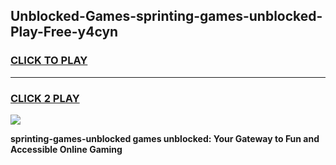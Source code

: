 
## Unblocked-Games-sprinting-games-unblocked-Play-Free-y4cyn
<h3>
<a href="https://premium76.site?title=sprinting-games-unblocked&ref=10A">CLICK TO PLAY</a></h3>
<hr>

<h3>
<a href="https://premium76.site?title=sprinting-games-unblocked&ref=10A">CLICK 2 PLAY</a>
  
</h3>

<a href="https://premium76.site?title=sprinting-games-unblocked&ref=10A"><img src="https://clearcache.store/games.png"></a>


**sprinting-games-unblocked games unblocked: Your Gateway to Fun and Accessible Online Gaming**
